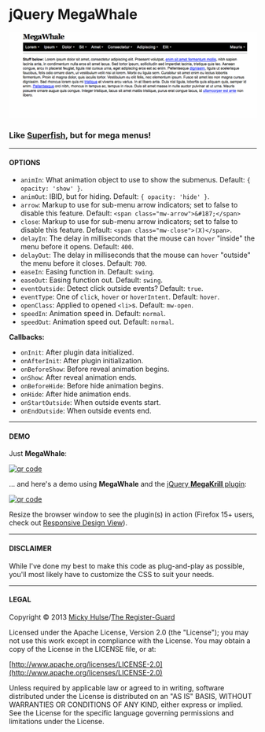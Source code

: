 # jQuery MegaWhale

![MegaWhale gif demo](megawhale.gif)

### Like [Superfish](http://users.tpg.com.au/j_birch/plugins/superfish/), but for mega menus!

---

#### OPTIONS
		
* `animIn`: What animation object to use to show the submenus. Default: `{ opacity: 'show' }`.
* `animOut`: IBID, but for hiding. Default: `{ opacity: 'hide' }`.
* `arrow`: Markup to use for sub-menu arrow indicators; set to false to disable this feature. Default: `<span class="mw-arrow">&#187;</span>`
* `close`: Markup to use for sub-menu arrow indicators; set to false to disable this feature. Default: `<span class="mw-close">(X)</span>`.
* `delayIn`: The delay in milliseconds that the mouse can `hover` "inside" the menu before it opens. Default: `400`.
* `delayOut`: The delay in milliseconds that the mouse can `hover` "outside" the menu before it closes. Default: `700`.
* `easeIn`: Easing function in. Default: `swing`.
* `easeOut`: Easing function out. Default: `swing`.
* `eventOutside`: Detect click outside events? Default: `true`.
* `eventType`: One of `click`, `hover` or `hoverIntent`. Default: `hover`.
* `openClass`: Applied to opened `<li>`s. Default: `mw-open`.
* `speedIn`: Animation speed in. Default: `normal`.
* `speedOut`: Animation speed out. Default: `normal`.

**Callbacks:**

* `onInit`: After plugin data initialized.
* `onAfterInit`: After plugin initialization.
* `onBeforeShow`: Before reveal animation begins.
* `onShow`: After reveal animation ends.
* `onBeforeHide`: Before hide animation begins.
* `onHide`: After hide animation ends.
* `onStartOutside`: When outside events start.
* `onEndOutside`: When outside events end.

---

#### DEMO

Just **MegaWhale**:

[![qr code](http://chart.apis.google.com/chart?cht=qr&chl=https://github.com/registerguard/jquery-megawhale/&chs=240x240)](http://registerguard.github.com/jquery-megawhale/demo/)

… and here's a demo using **MegaWhale** and the [jQuery **MegaKrill** plugin](https://github.com/registerguard/jquery-megakrill):

[![qr code](http://chart.apis.google.com/chart?cht=qr&chl=https://github.com/registerguard/jquery-mega-demos/&chs=240x240)](http://registerguard.github.com/jquery-mega-demos/)

Resize the browser window to see the plugin(s) in action (Firefox 15+ users, check out [Responsive Design View](https://developer.mozilla.org/en-US/docs/Tools/Responsive_Design_View)).

---

#### DISCLAIMER

While I've done my best to make this code as plug-and-play as possible, you'll most likely have to customize the CSS to suit your needs.

---

#### LEGAL

Copyright © 2013 [Micky Hulse](http://hulse.me)/[The Register-Guard](http://registerguard.com)

Licensed under the Apache License, Version 2.0 (the "License"); you may not use this work except in compliance with the License. You may obtain a copy of the License in the LICENSE file, or at:

[http://www.apache.org/licenses/LICENSE-2.0](http://www.apache.org/licenses/LICENSE-2.0)

Unless required by applicable law or agreed to in writing, software distributed under the License is distributed on an "AS IS" BASIS, WITHOUT WARRANTIES OR CONDITIONS OF ANY KIND, either express or implied. See the License for the specific language governing permissions and limitations under the License.
